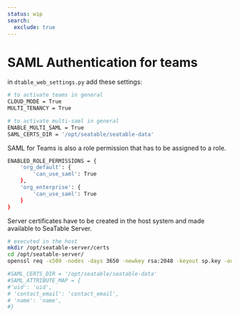 ```yaml
---
status: wip
search:
  exclude: true
---
```


# SAML Authentication for teams

in `dtable_web_settings.py` add these settings:

```bash
# to activate teams in general
CLOUD_MODE = True
MULTI_TENANCY = True

# to activate multi-saml in general
ENABLE_MULTI_SAML = True
SAML_CERTS_DIR = '/opt/seatable/seatable-data'
```

SAML for Teams is also a role permission that has to be assigned to a role.

```bash
ENABLED_ROLE_PERMISSIONS = {
    'org_default': {
        'can_use_saml': True
    },
    'org_enterprise': {
        'can_use_saml': True
    }
}
```

Server certificates have to be created in the host system and made available to SeaTable Server.

```bash
# executed in the host
mkdir /opt/seatable-server/certs
cd /opt/seatable-server/
openssl req -x509 -nodes -days 3650 -newkey rsa:2048 -keyout sp.key -out sp.crt
```

```bash
#SAML_CERTS_DIR = '/opt/seatable/seatable-data'
#SAML_ATTRIBUTE_MAP = {
#'uid': 'uid',
# 'contact_email': 'contact_email',
# 'name': 'name',
#}
```
